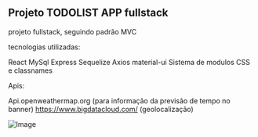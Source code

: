 ## Projeto TODOLIST APP fullstack 

projeto fullstack, seguindo padrão MVC

tecnologias utilizadas:

React
MySql
Express
Sequelize
Axios
material-ui
Sistema de modulos CSS e classnames

Apis:

Api.openweathermap.org (para informação da previsão de tempo no banner)
https://www.bigdatacloud.com/ (geolocalização)


![Image](.imagemReadme.jpg)
